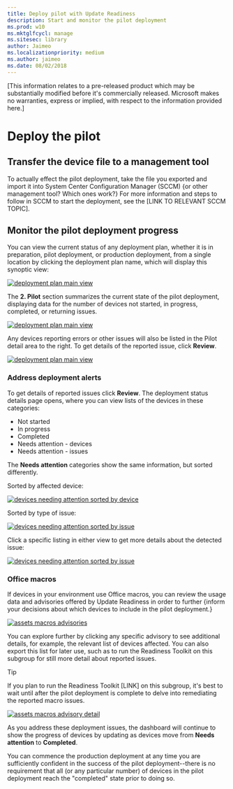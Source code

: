 ```yaml
---
title: Deploy pilot with Update Readiness
description: Start and monitor the pilot deployment
ms.prod: w10
ms.mktglfcycl: manage
ms.sitesec: library
author: Jaimeo
ms.localizationpriority: medium
ms.author: jaimeo
ms.date: 08/02/2018
---
```


[This information relates to a pre-released product which may be substantially modified before it's commercially released. Microsoft makes no warranties, express or implied, with respect to the information provided here.]

# Deploy the pilot

## Transfer the device file to a management tool

To actually effect the pilot deployment, take the file you exported and import it into System Center Configuration Manager (SCCM) {or other management tool? Which ones work?} For more information and steps to follow in SCCM to start the deployment, see the [LINK TO RELEVANT SCCM TOPIC].

## Monitor the pilot deployment progress

You can view the current status of any deployment plan, whether it is in preparation, pilot deployment, or production deployment, from a single location by clicking the deployment plan name, which will display this synoptic view:

[![deployment plan main view](UDRimages/UDR-dep-prog-master.png)](UDRimages/UDR-dep-prog-master.png)

The **2. Pilot** section summarizes the current state of the pilot deployment, displaying data for the number of devices not started, in progress, completed, or returning issues.

[![deployment plan main view](UDRimages/UDR-dep-prog-pilotstep.png)](UDRimages/UDR-dep-prog-pilotstep.png)

Any devices reporting errors or other issues will also be listed in the Pilot detail area to the right. To get details of the reported issue, click **Review**.

[![deployment plan main view](UDRimages/UDR-dep-prog-issueselect.png)](UDRimages/UDR-dep-prog-issueselect.png)

### Address deployment alerts

To get details of reported issues click **Review**. The deployment status details page opens, where you can view lists of the devices in these categories:

- Not started
- In progress
- Completed
- Needs attention - devices
- Needs attention - issues

The **Needs attention** categories show the same information, but sorted differently.

Sorted by affected device:

[![devices needing attention sorted by device](UDRimages/UDR-needatten-device.png)](UDRimages/UDR-needatten-device.png)

Sorted by type of issue:

[![devices needing attention sorted by issue](UDRimages/UDR-needatten-issue.png)](UDRimages/UDR-needatten-issue.png)

Click a specific listing in either view to get more details about the detected issue:

[![devices needing attention sorted by issue](UDRimages/UDR-needatten-detail.png)](UDRimages/UDR-needatten-detail.png)

### Office macros

If devices in your environment use Office macros, you can review the usage data and advisories offered by Update Readiness in order to further {inform your decisions about which devices to include in the pilot deployment.}

[![assets macros advisories](UDRimages/UDR-macro-advisory.png)](UDRimages/UDR-macro-advisory.png)

You can explore further by clicking any specific advisory to see additional details, for example, the relevant list of devices affected. You can also export this list for later use, such as to run the Readiness Toolkit on this subgroup for still more detail about reported issues.

>[!TIP]
>If you plan to run the Readiness Toolkit [LINK] on this subgroup, it's best to wait until after the pilot deployment is complete to delve into remediating the reported macro issues.

[![assets macros advisory detail](UDRimages/UDR-macro-advisory-detail.png)](UDRimages/UDR-macro-advisory-detail.png)

As you address these deployment issues, the dashboard will continue to show the progress of devices by updating as devices move from **Needs attention** to **Completed**.

You can commence the production deployment at any time you are sufficiently confident in the success of the pilot deployment--there is no requirement that all (or any particular number) of devices in the pilot deployment reach the "completed" state prior to doing so.


